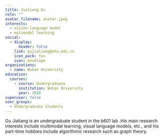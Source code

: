 ```yaml
---
title: Jialiang Gu
role: ""
avatar_filename: avatar.jpeg
interests:
  - vision-language model
  - mutimodel learning
social:
  - display:
      header: false
    link: gujialiang@whu.edu.cn
    icon_pack: fas
    icon: envelope
organizations:
  - name: Wuhan University
education:
  courses:
    - course: Undergraduate
      institution: Wuhan University
      year: 2020
superuser: false
user_groups:
  - Undergraduate Students
---
```

<!--StartFragment-->

Gu Jialiang is an undergraduate student in the b601 lab .His main research interests include multimodal learning, visual language models, etc., and his part-time hobbies include algorithmic research such as graph theory.

<!--EndFragment-->